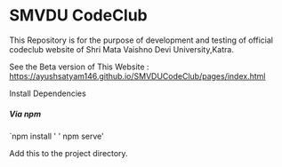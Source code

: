 # SMVDU CodeClub
This Repository is for the purpose of development and testing of official codeclub website of Shri Mata Vaishno Devi University,Katra.

See the Beta version of This Website : https://ayushsatyam146.github.io/SMVDUCodeClub/pages/index.html 


Install Dependencies

##### Via npm

`npm install '
' npm serve'

Add this to the project directory.

